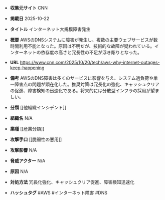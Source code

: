 - **収集元サイト**
CNN

- **掲載日**
2025-10-22

- **タイトル**
インターネット大規模障害発生

- **概要**
AWSのDNSシステムに障害が発生し、複数の主要ウェブサービスが数時間利用不能となった。原因は不明だが、技術的な故障が疑われている。インターネットの依存度の高さと冗長性の不足が浮き彫りとなった。

- **URL**
https://www.cnn.com/2025/10/20/tech/aws-why-internet-outages-keep-happening

- **備考**
AWSのDNS障害は多くのサービスに影響を与え、システム過負荷や単一障害点の問題が顕在化した。推奨対策は冗長化の強化、キャッシュクリアの促進、障害検知の迅速化である。将来的には分散型インフラの採用が望ましい。

- **分類**
[[他組織インシデント]]

- **組織名**
N/A

- **業種**
[[産業分類]]

- **攻撃手口**
[[脆弱性の悪用]]

- **攻撃影響**
N/A

- **脅威アクター**
N/A

- **原因**
N/A

- **対処方法**
冗長化強化、キャッシュクリア促進、障害検知迅速化

- **ハッシュタグ**
#AWS #インターネット障害 #DNS

